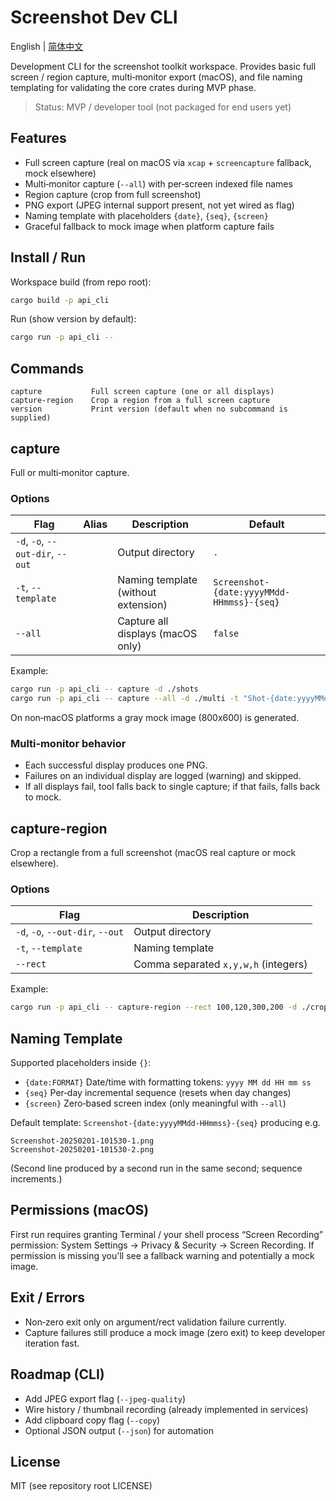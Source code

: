 # Screenshot Dev CLI

English | [简体中文](./README.zh-CN.md)

Development CLI for the screenshot toolkit workspace. Provides basic full screen / region capture, multi‑monitor export (macOS), and file naming templating for validating the core crates during MVP phase.

> Status: MVP / developer tool (not packaged for end users yet)

## Features
- Full screen capture (real on macOS via `xcap` + `screencapture` fallback, mock elsewhere)
- Multi‑monitor capture (`--all`) with per‑screen indexed file names
- Region capture (crop from full screenshot)
- PNG export (JPEG internal support present, not yet wired as flag)
- Naming template with placeholders `{date}`, `{seq}`, `{screen}`
- Graceful fallback to mock image when platform capture fails

## Install / Run
Workspace build (from repo root):
```bash
cargo build -p api_cli
```
Run (show version by default):
```bash
cargo run -p api_cli --
```

## Commands
```
capture           Full screen capture (one or all displays)
capture-region    Crop a region from a full screen capture
version           Print version (default when no subcommand is supplied)
```

## capture
Full or multi‑monitor capture.

### Options
| Flag | Alias | Description | Default |
|------|-------|-------------|---------|
| `-d`, `-o`, `--out-dir`, `--out` |  | Output directory | `.` |
| `-t`, `--template` | | Naming template (without extension) | `Screenshot-{date:yyyyMMdd-HHmmss}-{seq}` |
| `--all` | | Capture all displays (macOS only) | `false` |

Example:
```bash
cargo run -p api_cli -- capture -d ./shots
cargo run -p api_cli -- capture --all -d ./multi -t "Shot-{date:yyyyMMdd-HHmmss}-{seq}-{screen}"
```

On non‑macOS platforms a gray mock image (800x600) is generated.

### Multi‑monitor behavior
- Each successful display produces one PNG.
- Failures on an individual display are logged (warning) and skipped.
- If all displays fail, tool falls back to single capture; if that fails, falls back to mock.

## capture-region
Crop a rectangle from a full screenshot (macOS real capture or mock elsewhere).

### Options
| Flag | Description |
|------|-------------|
| `-d`, `-o`, `--out-dir`, `--out` | Output directory |
| `-t`, `--template` | Naming template |
| `--rect` | Comma separated `x,y,w,h` (integers) |

Example:
```bash
cargo run -p api_cli -- capture-region --rect 100,120,300,200 -d ./crop
```

## Naming Template
Supported placeholders inside `{}`:
- `{date:FORMAT}` Date/time with formatting tokens: `yyyy MM dd HH mm ss`
- `{seq}` Per‑day incremental sequence (resets when day changes)
- `{screen}` Zero‑based screen index (only meaningful with `--all`)

Default template: `Screenshot-{date:yyyyMMdd-HHmmss}-{seq}` producing e.g.
```
Screenshot-20250201-101530-1.png
Screenshot-20250201-101530-2.png
```
(Second line produced by a second run in the same second; sequence increments.)

## Permissions (macOS)
First run requires granting Terminal / your shell process “Screen Recording” permission:
System Settings -> Privacy & Security -> Screen Recording.
If permission is missing you'll see a fallback warning and potentially a mock image.

## Exit / Errors
- Non‑zero exit only on argument/rect validation failure currently.
- Capture failures still produce a mock image (zero exit) to keep developer iteration fast.

## Roadmap (CLI)
- Add JPEG export flag (`--jpeg-quality`)
- Wire history / thumbnail recording (already implemented in services)
- Add clipboard copy flag (`--copy`)
- Optional JSON output (`--json`) for automation

## License
MIT (see repository root LICENSE)
